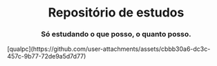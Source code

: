 <h1 align=center>Repositório de estudos</h1>
<h3 align=center>Só estudando o que posso, o quanto posso.</h3>
[qualpc](https://github.com/user-attachments/assets/cbbb30a6-dc3c-457c-9b77-72de9a5d7d77)
